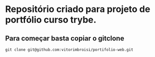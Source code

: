 # Repositório criado para projeto de portfólio curso trybe.

## Para começar basta copiar o gitclone

```
git clone git@github.com:vitorimbroisi/portifolio-web.git
```
